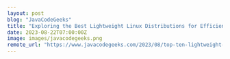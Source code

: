 ```yaml
---
layout: post
blog: "JavaCodeGeeks"
title: "Exploring the Best Lightweight Linux Distributions for Efficient Computing"
date: 2023-08-22T07:00:00Z
image: images/javacodegeeks.png
remote_url: "https://www.javacodegeeks.com/2023/08/top-ten-lightweight-linux-distributions.html"
---
```

